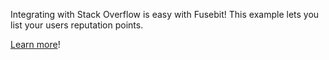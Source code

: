 Integrating with Stack Overflow is easy with Fusebit! This example lets you list your users reputation points.

[Learn more](https://developer.fusebit.io/docs/stackoverflow)!
